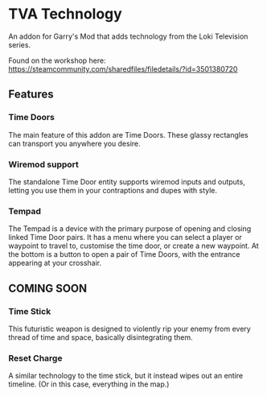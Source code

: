 # TVA Technology
An addon for Garry's Mod that adds technology from the Loki Television series.

Found on the workshop here: https://steamcommunity.com/sharedfiles/filedetails/?id=3501380720

## Features

### Time Doors
The main feature of this addon are Time Doors. These glassy rectangles can transport you anywhere you desire.

### Wiremod support
The standalone Time Door entity supports wiremod inputs and outputs, letting you use them in your contraptions and dupes with style.

### Tempad
The Tempad is a device with the primary purpose of opening and closing linked Time Door pairs.
It has a menu where you can select a player or waypoint to travel to, customise the time door, or create a new waypoint.
At the bottom is a button to open a pair of Time Doors, with the entrance appearing at your crosshair.

## COMING SOON

### Time Stick
This futuristic weapon is designed to violently rip your enemy from every thread of time and space, basically disintegrating them.

### Reset Charge
A similar technology to the time stick, but it instead wipes out an entire timeline. (Or in this case, everything in the map.)


